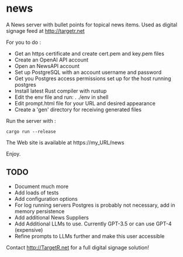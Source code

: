 # news
A News server with bullet points for topical news items. Used as digital signage feed at http://targetr.net

For you to do :
-	Get an https certificate and create cert.pem and key.pem files
-	Create an OpenAI API account
-	Open an NewsAPI account
-	Set up PostgreSQL with an account username and password
-	Get you Postgres access permissions set up for the host running postgres
-	Install latest Rust compiler with rustup
-	Edit the env file and run: . ./env in shell
-	Edit prompt.html file for your URL and desired appearance
-	Create a 'gen' directory for receiving generated files

Run the server with :

	cargo run --release

The Web site is available at https://my_URL/news

Enjoy.

TODO
----

- Document much more
- Add loads of tests
- Add configuration options
- For log running servers Postgres is probably not necessary, add in memory
  persistence
- Add additional News Suppliers
- Add Additional LLMs to use. Currently GPT-3.5 or can use GPT-4 (expensive)
- Refine prompts to LLMs further and make this user accessible

Contact http://TargetR.net for a full digital signage solution!
